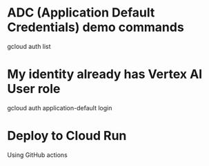 # ADC (Application Default Credentials) demo commands

gcloud auth list

# My identity already has Vertex AI User role

gcloud auth application-default login

# Deploy to Cloud Run

Using GitHub actions